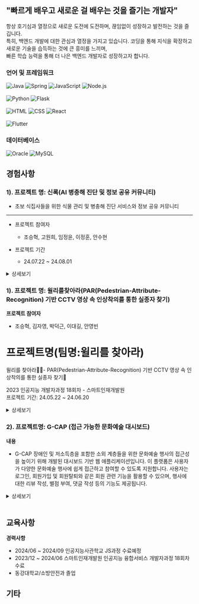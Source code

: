## "빠르게 배우고 새로운 걸 배우는 것을 즐기는 개발자"
항상 호기심과 열정으로 새로운 도전에 도전하며, 끊임없이 성장하고 발전하는 것을 즐깁니다. <br> 
특히, 백엔드 개발에 대한 관심과 열정을 가지고 있습니다. 코딩을 통해 지식을 확장하고 새로운 기술을 습득하는 것에 큰 흥미를 느끼며, <br>
빠른 학습 능력을 통해 더 나은 백엔드 개발자로 성장하고자 합니다. <br>


### 언어 및 프레임워크
![Java](https://img.shields.io/badge/Java-ED8B00?style=for-the-badge&logo=openjdk&logoColor=white)
![Spring](https://img.shields.io/badge/Spring-6DB33F?style=for-the-badge&logo=spring&logoColor=white)
![JavaScript](https://img.shields.io/badge/JavaScript-F7DF1E?style=for-the-badge&logo=JavaScript&logoColor=black)
![Node.js](https://img.shields.io/badge/Node.js-43853D?style=for-the-badge&logo=node.js&logoColor=white)<br><br>
![Python](https://img.shields.io/badge/Python-3776AB?style=for-the-badge&logo=python&logoColor=white)
![Flask](https://img.shields.io/badge/Flask-000000?style=for-the-badge&logo=flask&logoColor=white)<br><br>
![HTML](https://img.shields.io/badge/HTML-239120?style=for-the-badge&logo=html5&logoColor=white)
![CSS](https://img.shields.io/badge/CSS-239120?style=for-the-badge&logo=css3&logoColor=white)
![React](https://img.shields.io/badge/React-61DAFB?style=for-the-badge&logo=react&logoColor=black)
<br><br>
![Flutter](https://img.shields.io/badge/Flutter-02569B?style=for-the-badge&logo=flutter&logoColor=white)


### 데이터베이스
![Oracle](https://img.shields.io/badge/Oracle-F80000?style=for-the-badge&logo=oracle&logoColor=white)
![MySQL](https://img.shields.io/badge/MySQL-00000F?style=for-the-badge&logo=mysql&logoColor=white)



## 경험사항

### 1). 프로젝트 명: 신록(AI 병충해 진단 및 정보 공유 커뮤니티)
- 초보 식집사들을 위한 식물 관리 및 병충해 진단 서비스와 정보 공유 커뮤니티
<hr/>

- 프로젝트 참여자
  - 조승혁, 고원희, 임정윤, 이정훈, 안수현
 
- 프로젝트 기간
  - 24.07.22 ~ 24.08.01
 <details>
 <summary>상세보기</summary>
 
# 목차
  1. [서비스소개](#서비스소개)
  2. [주요기능](#주요기능)
  3. [시스템 아키텍처](#시스템-아키텍처)
  4. [서비스 흐름도](#서비스-흐름도)
  5. [화면구성(시연영상)](#화면구성시연영상)
  6. [팀원역할](#팀원역할)
  7. [초기 세팅](#초기-세팅)
  

## 서비스소개
초보 식집사들을 위한 식물관리 및 병충해 진단 서비스와 정보 공유 커뮤니티

## 주요기능
1. 사용자로부터 식물의 사진과 어떤 작물인지에 대한 정보를 라디오 버튼으로 입력을 받음
2. 사용자로부터 입력받은 식물의 사진과 어떤 작물인지에 대한 정보를 DB에 저장 및 모델로 전송
3. 모델이 입력받은 정보를 기반으로 식물의 병충해를 예측
4. 모델이 예측한 예측 결과를 DB에 저장 후 결과창을 띄워줌

## 시스템 아키텍처
![시스템 아키텍처](https://jsh-1.s3.ap-northeast-2.amazonaws.com/%ED%99%94%EB%A9%B4+%EC%BA%A1%EC%B2%98+2024-08-27+020009.png)

## 서비스 흐름도
![서비스 흐름도](https://jsh-1.s3.ap-northeast-2.amazonaws.com/%ED%99%94%EB%A9%B4+%EC%BA%A1%EC%B2%98+2024-08-27+020433.png)

## 화면구성(시연영상)

[시연 영상 보기](https://jsh-1.s3.ap-northeast-2.amazonaws.com/%EC%8B%9C%EC%97%B0%EC%98%81%EC%83%81.mp4)



## 팀원역할
![팀원역할](/assets/image-2.png)

## 초기 세팅

</details>

### 1). 프로젝트 명: 윌리를찾아라(PAR(Pedestrian-Attribute-Recognition) 기반 CCTV 영상 속 인상착의를 통한 실종자 찾기)



**프로젝트 참여자**
- 조승혁, 김자영, 박덕근, 이대길, 안영빈

# 프로젝트명(팀명:윌리를 찾아라)
윌리를 찾아라👕👖- PAR(Pedestrian-Attribute-Recognition) 기반 CCTV 영상 속 인상착의를 통한 실종자 찾기🎥

2023 인공지능 개발자과정 18회차 - 스마트인재개발원  
프로젝트 기간: 24.05.22 ~ 24.06.20

<details>
<summary>상세보기</summary>

# 목차
1. [서비스소개](#서비스소개)
2. [주요기능](#주요기능)
3. [시스템 아키텍처](#시스템-아키텍처)
4. [서비스 흐름도](#서비스-흐름도)
5. [화면구성(시연영상)](#화면구성시연영상)
6. [팀원역할](#팀원역할)
7. [초기 세팅](#초기-세팅)

## 서비스소개
사용자로부터 인상착의 정보를 받아 CCTV의 데이터에서 인상착의 정보와 일치한 객체를 찾아 실종자를 찾아주는 서비스

## 주요기능
1. 사용자로부터 인상착의 정보를 라디오 버튼으로 입력을 받음
2. 입력 받은 인상착의 정보를 DB 저장 및 모델로 전송
3. 모델이 입력받은 실종자 최종 위치를 기반으로 CCTV를 조회
4. 인상착의와 일치한 인물을 발견 시 해당 CCTV 화면 캡쳐 후 사용자에게 전송
5. 사용자는 캡쳐를 확인하여 실종자와 비교
6. CCTV 위치를 기반으로 실종자 위치로 이동하여 찾음
7. 부가적인 기능으로 인상착의 정보로 생성형 AI를 사용하여 포스터 생성
8. 다른 사용자가 포스터 사진으로 위치 제보 가능



**기술**

| 프레임워크 | 프론트엔드 | 백엔드 프로그래밍 <br> 언어 | 웹 서버 | 데이터베이스 | 버전 관리 |
|------------|------------|----------------------------|---------|--------------|------------|
| ![Flask](https://img.shields.io/badge/Flask-000000?style=for-the-badge&logo=flask&logoColor=white) | ![React](https://img.shields.io/badge/React-61DAFB?style=for-the-badge&logo=react&logoColor=black) | ![Python](https://img.shields.io/badge/Python-3776AB?style=for-the-badge&logo=python&logoColor=white) | ![Apache](https://img.shields.io/badge/Apache-D22128?style=for-the-badge&logo=apache&logoColor=white) | ![MySQL](https://img.shields.io/badge/MySQL-4479A1?style=for-the-badge&logo=mysql&logoColor=white) | ![GitHub](https://img.shields.io/badge/GitHub-181717?style=for-the-badge&logo=GitHub&logoColor=white) |

### 기타 기술 스택

- **외부 API**: 
  - ![KakaoMap](https://img.shields.io/badge/KakaoMap-FFCD00?style=for-the-badge&logo=kakaotalk&logoColor=black)
  - ![DALL-E 3](https://img.shields.io/badge/DALL--E_3-000000?style=for-the-badge&logo=openai&logoColor=white)
  - ![AWS S3](https://img.shields.io/badge/AWS_S3-569A31?style=for-the-badge&logo=amazons3&logoColor=white)
- **모델링 및 이미지 처리**:
  - ![YOLO](https://img.shields.io/badge/YOLO-00FFFF?style=for-the-badge&logoColor=black)
  - ![PyTorch](https://img.shields.io/badge/PyTorch-EE4C2C?style=for-the-badge&logo=pytorch&logoColor=white)
  - ![OpenCV](https://img.shields.io/badge/OpenCV-5C3EE8?style=for-the-badge&logo=opencv&logoColor=white)

**활용**

**역량**

**배우고 느낀점**




## 시스템 아키텍처
![시스템 아키텍처](/assets/image.png)

## 서비스 흐름도
![서비스 흐름도](/assets/image-1.png)

## 화면구성(시연영상)
<video controls src="assets/Demo.mp4" title="시연영상"></video>

## 팀원역할
![팀원역할](/assets/image-2.png)

## 초기 세팅
### 1. Git 설치 및 사용자 등록
#### Git 설치
1. [Git 공식 사이트](https://git-scm.com/download/win/)에서 Git을 다운로드하여 설치합니다.

#### Git 사용자 등록
1. 터미널을 열고 다음 명령어를 실행합니다.
    ```sh
    git config --global user.name "Your Name"
    git config --global user.email "your.email@example.com"
    ```

#### 프로젝트 클론
1. [VSCode](https://code.visualstudio.com/download) 또는 [다른 IDE](https://www.cursor.com/)를 실행합니다.
2. 터미널 창을 엽니다.
3. 다음 명령어를 실행하여 프로젝트를 클론합니다.
    ```sh
    git clone https://github.com/memorygreen/final_project_K18.git
    ```

### 2. Front 실행 환경 구성
#### 노드 설치하기
1. [Node.js 공식 사이트](https://nodejs.org/en)에서 Node.js를 다운로드하여 설치합니다.

#### 프로젝트 설정
1. VSCode에서 `final_project_K18` 폴더를 엽니다.
2. 터미널에서 다음 명령어를 실행합니다.
    ```sh
    cd final_project_K18/front
    npm install
    npm start
    ```
3. `.env` 파일을 생성하여 보안 관련 코드를 작성합니다.

### 3. Back 실행 환경 구성
#### 파이썬 설치하기
1. [Python 공식 사이트](https://www.python.org/downloads/)에서 Python을 다운로드하여 설치합니다.

#### 프로젝트 설정
1. VSCode에서 `final_project_K18` 폴더를 엽니다.
2. `Ctrl + Shift + P`를 누르고 `>Python: Select Interpreter`를 선택합니다.
3. 파이썬 버전을 선택합니다.
4. 터미널에서 다음 명령어를 실행합니다.
    ```sh
    cd back
    pip install -r requirements.txt
    python app.py
    ```
5. 만약 `pip install` 명령어가 작동하지 않는다면 다음을 수행합니다.
    - 윈도우 검색창에 시스템 환경 변수 편집을 입력하고 엽니다.
    - 고급 탭에서 환경 변수를 클릭합니다.
    - 시스템 변수 목록에서 Path를 찾아 클릭한 후 편집을 클릭합니다.
    - 새로 만들기를 클릭하고 다음 경로를 추가합니다.
        ```sh
        C:\Users\{사용자이름}\AppData\Local\Programs\Python\Python312\Scripts
        ```
    - VSCode를 재실행하고 `final_project_K18` 폴더를 엽니다.
    - 터미널에서 해당 명령어를 다시 실행합니다.
        ```sh
        cd back
        pip install -r requirements.txt
        python app.py
        ```
    - 문제가 해결되지 않으면 컴퓨터를 재부팅합니다.
6. `.env` 파일을 생성하여 보안 관련 코드를 작성합니다.

### 4. Model 실행 환경 구성
#### 모델 설치
1. [모델 다운로드](https://www.dropbox.com/scl/fo/e1l7kwn6qdnu91auiw13m/AIQCWlAnK3vJwwoc7pgUak4?rlkey=1e6pwpoa3x14nk6fmg8ewhvva&st=8ydslwcc&dl=0) 링크를 클릭해서 모델을 설치합니다.
2. 모델을 설치한 후 프로젝트 폴더에 위치시킵니다.
3. 터미널에서 다음 명령어를 실행합니다.
    ```sh
    cd model
    pip install -r requirements.txt
    python app.py
    ```
4. `.env` 파일을 생성하여 보안 관련 코드를 작성합니다.

</details>



### 2). 프로젝트명: G-CAP (접근 가능한 문화예술 대시보드)

**내용**
- G-CAP 장애인 및 저소득층을 포함한 소외 계층들을 위한 문화예술 행사의 접근성을 높이기 위해 개발된 대시보드 기반 웹 애플리케이션입니다. 이 플랫폼은 사용자가 다양한 문화예술 행사에 쉽게 접근하고 참여할 수 있도록 지원합니다. 사용자는 로그인, 회원가입 및 회원탈퇴와 같은 회원 관련 기능을 활용할 수 있으며, 행사에 대한 리뷰 작성, 별점 부여, 댓글 작성 등의 기능도 제공됩니다.

<details>
<summary>상세보기</summary>

**프로젝트 참여자**
- 백종호(프론트), 조승혁(백), 변지원(프론트), 이대길(프론트), 이정훈(API)


**기술**

| 프레임워크 | 프론트엔드 | 백엔드 프로그래밍 <br> 언어 | 웹 서버 | 데이터베이스 <br> 연동 | 데이터베이스 | 버전 관리 |
|------------|------------|----------------------------|---------|----------------------|--------------|------------|
| ![Spring](https://img.shields.io/badge/Spring-6DB33F?style=for-the-badge&logo=spring&logoColor=white) | ![JavaScript](https://img.shields.io/badge/JavaScript-F7DF1E?style=for-the-badge&logo=JavaScript&logoColor=black) | ![Java](https://img.shields.io/badge/Java-ED8B00?style=for-the-badge&logo=openjdk&logoColor=white) | ![Apache Tomcat](https://img.shields.io/badge/Apache%20Tomcat-F8DC75?style=for-the-badge&logo=apache&logoColor=black) | ![JDBC](https://img.shields.io/badge/JDBC-0095D5?style=for-the-badge&logo=java&logoColor=white) <br> ![MyBatis](https://img.shields.io/badge/MyBatis-6DB33F?style=for-the-badge&logo=java&logoColor=white) | ![Oracle](https://img.shields.io/badge/Oracle-F80000?style=for-the-badge&logo=oracle&logoColor=white) | ![GitHub](https://img.shields.io/badge/GitHub-181717?style=for-the-badge&logo=GitHub&logoColor=white) |




**지식적 역량**
- 스프링 프레임워크를 활용한 백엔드 개발 능력 향상
- 오라클 데이터베이스를 효과적으로 활용한 데이터 관리 능력 향상
- 백엔드 프로그래밍 언어인 Java의 사용법 이해 및 숙달

**태도적 역량**
- 효과적인 소통 능력 향상
- 프로젝트 협업에서의 책임감
- 지속적인 학습과 개선 의지

**배운 점**
- 소통의 중요성: 프로젝트 중에 소통이 원활하지 않아 같은 작업을 중복으로 진행하는 일이 있었습니다. 이를 통해 효과적인 소통이 프로젝트의 효율성과 품질에 미치는 영향을 명확히 이해하게 되었습니다.
- 깃허브 활용 능력: 프로젝트에서 깃허브를 활용하여 협업 및 버전 관리를 하였지만, 이에 더 많은 숙련도를 갖추어야 함을 느꼈습니다. 다음 프로젝트에선 깃허브를 보다 효과적으로 활용할 수 있도록 노력하겠습니다.

**느낀 점**
- 프로젝트를 통해 배운 것들을 다음 프로젝트나 협업에서 더욱 효과적으로 활용할 수 있도록 노력하겠습니다. 소통과 깃허브 사용에 대한 능력을 높이는 것이 향후 프로젝트의 성공에 중요한 역할을 할 것이라고 느꼈습니다.
</details>
<br>




## 교육사항

**경력사항**
- 2024/06 ~ 2024/09 인공지능사관학교 JS과정 수료예정
- 2023/12 ~ 2024/06 스마트인재개발원 인공지능 융합서비스 개발자과정 18회차 수료
- 동강대학교/소방안전과 졸업


## 기타





<!--
**J-sh1/J-sh1** is a ✨ _special_ ✨ repository because its `README.md` (this file) appears on your GitHub profile.

Here are some ideas to get you started:

- 🔭 I’m currently working on ...
- 🌱 I’m currently learning ...
- 👯 I’m looking to collaborate on ...
- 🤔 I’m looking for help with ...
- 💬 Ask me about ...
- 📫 How to reach me: ...
- 😄 Pronouns: ...
- ⚡ Fun fact: ...
-->

